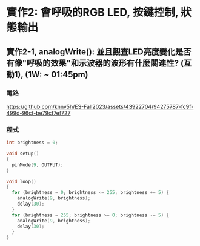 # 實作2: 會呼吸的RGB LED,  按鍵控制, 狀態輸出

## 實作2-1, analogWrite(): 並且觀查LED亮度變化是否有像"呼吸的效果"和示波器的波形有什麼關連性? (互動1), (1W: ~ 01:45pm)

### 電路

https://github.com/knnv5h/ES-Fall2023/assets/43922704/94275787-fc9f-499d-96cf-be79cf7ef727

### 程式
```C
int brightness = 0;

void setup()
{
  pinMode(9, OUTPUT);
}

void loop()
{
  for (brightness = 0; brightness <= 255; brightness += 5) {
    analogWrite(9, brightness);
    delay(30);
  }
  for (brightness = 255; brightness >= 0; brightness -= 5) {
    analogWrite(9, brightness);
    delay(30);
  }
}
```
